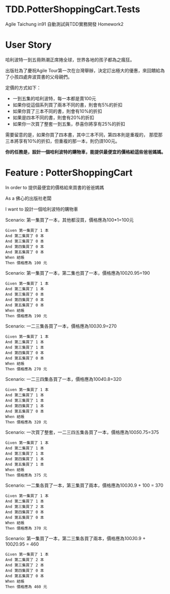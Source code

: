 # TDD.PotterShoppingCart.Tests
Agile Taichung in91 自動測試與TDD實務開發 Homework2

# User Story

哈利波特一到五冊熱潮正席捲全球，世界各地的孩子都為之瘋狂。

出版社為了慶祝Agile Tour第一次在台灣舉辦，決定訂出極大的優惠，來回饋給為了小孩四處奔波買書的父母親們。

定價的方式如下：

* 一到五集的哈利波特，每一本都是賣100元
* 如果你從這個系列買了兩本不同的書，則會有5%的折扣
* 如果你買了三本不同的書，則會有10%的折扣
* 如果是四本不同的書，則會有20%的折扣
* 如果你一次買了整套一到五集，恭喜你將享有25%的折扣

需要留意的是，如果你買了四本書，其中三本不同，第四本則是重複的，
那麼那三本將享有10%的折扣，但重複的那一本，則仍須100元。

__你的任務是，設計一個哈利波特的購物車，能提供最便宜的價格給這些爸爸媽媽。__


# Feature : PotterShoppingCart

In order to 提供最便宜的價格給來買書的爸爸媽媽

As a 佛心的出版社老闆

I want to 設計一個哈利波特的購物車

  Scenario: 第一集買了一本，其他都沒買，價格應為100*1=100元
  
	Given 第一集買了 1 本
	And 第二集買了 0 本
	And 第三集買了 0 本
	And 第四集買了 0 本
	And 第五集買了 0 本
	When 結帳
	Then 價格應為 100 元

  Scenario: 第一集買了一本，第二集也買了一本，價格應為100*2*0.95=190
  
	Given 第一集買了 1 本
	And 第二集買了 1 本
	And 第三集買了 0 本
	And 第四集買了 0 本
	And 第五集買了 0 本
	When 結帳
	Then 價格應為 190 元

  Scenario: 一二三集各買了一本，價格應為100*3*0.9=270
  
	Given 第一集買了 1 本
	And 第二集買了 1 本
	And 第三集買了 1 本
	And 第四集買了 0 本
	And 第五集買了 0 本
	When 結帳
	Then 價格應為 270 元

  Scenario: 一二三四集各買了一本，價格應為100*4*0.8=320
  
	Given 第一集買了 1 本
	And 第二集買了 1 本
	And 第三集買了 1 本
	And 第四集買了 1 本
	And 第五集買了 0 本
	When 結帳
	Then 價格應為 320 元

  Scenario: 一次買了整套，一二三四五集各買了一本，價格應為100*5*0.75=375
  
	Given 第一集買了 1 本
	And 第二集買了 1 本
	And 第三集買了 1 本
	And 第四集買了 1 本
	And 第五集買了 1 本
	When 結帳
	Then 價格應為 375 元

  Scenario: 一二集各買了一本，第三集買了兩本，價格應為100*3*0.9 + 100 = 370
  
	Given 第一集買了 1 本
	And 第二集買了 1 本
	And 第三集買了 2 本
	And 第四集買了 0 本
	And 第五集買了 0 本
	When 結帳
	Then 價格應為 370 元

  Scenario: 第一集買了一本，第二三集各買了兩本，價格應為100*3*0.9 + 100*2*0.95 = 460
  
	Given 第一集買了 1 本
	And 第二集買了 2 本
	And 第三集買了 2 本
	And 第四集買了 0 本
	And 第五集買了 0 本
	When 結帳
	Then 價格應為 460 元
